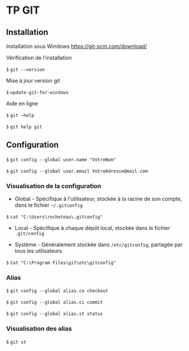 # TP GIT

## Installation

Installation sous Windows   https://git-scm.com/download/
 
Vérification de l’installation

`$` `git --version`

Mise à jour version git

`$`  `update-git-for-windows`


Aide en ligne

`$`  `git –help`

`$`  `git help git`


## Configuration

`$` `git config --global user.name "VotreNom"`

`$` `git config --global user.email VotreAdresse@mail.com`

### Visualisation de la configuration 
- Global - Spécifique à l'utilisateur, stockée à la racine de son compte, dans le fichier `~/.gitconfig`

`$`  `cat "C:\Users\rocheteau\.gitconfig"`

- Local - Spécifique à chaque dépôt local, stockée dans le fichier `.git/config`


- Système - Généralement stockée dans `/etc/gitconfig`, partagée par tous les utilisateurs

`$`  `Cat "C:\Program Files\git\etc\gitconfig" `

### Alias
`$`  `git config --global alias.co checkout`

`$`  `git config --global alias.ci commit`

`$`  `git config --global alias.st status`

### Visualisation des alias
`$`  `git st`
